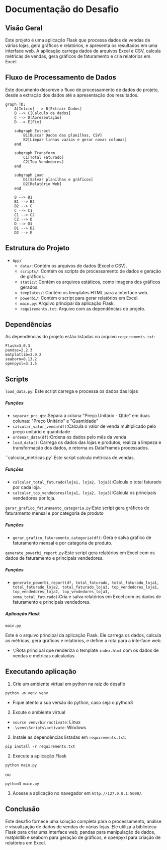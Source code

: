 # Documentação do Desafio

## Visão Geral

Este projeto é uma aplicação Flask que processa dados de vendas de várias lojas, gera gráficos e relatórios, e apresenta os resultados em uma interface web. A aplicação carrega dados de arquivos Excel e CSV, calcula métricas de vendas, gera gráficos de faturamento e cria relatórios em Excel.

## Fluxo de Processamento de Dados

Este documento descreve o fluxo de processamento de dados do projeto, desde a extração dos dados até a apresentação dos resultados.

```mermaid
graph TD;
    A[Início] --> B[Extrair Dados]
    B --> C[Calculo de dados]
    C --> D[Apresentação]
    D --> E[Fim]

    subgraph Extract
        B1[Buscar Dados das planilhas, CSV]
        B2[Limpar linhas vazias e gerar novas colunas]
    end

    subgraph Transform
        C1[Total Faturado]
        C2[Top Vendedores]
    end

    subgraph Load
        D1[Salvar planilhas e gráficos]
        D2[Relatório Web]
    end

    B --> B1
    B1 --> B2
    B2 --> C
    C --> C1
    C1 --> C2
    C2 --> D
    D --> D1
    D1 --> D2
    D2 --> E
```

## Estrutura do Projeto

- `App/`
  - `data/`: Contém os arquivos de dados (Excel e CSV).
  - `scripts/`: Contém os scripts de processamento de dados e geração de gráficos.
  - `static/`: Contém os arquivos estáticos, como imagens dos gráficos gerados.
  - `templates/`: Contém os templates HTML para a interface web.
  - `powerbi/`: Contém o script para gerar relatórios em Excel.
  - `main.py`: Arquivo principal da aplicação Flask.
  - `requirements.txt`: Arquivo com as dependências do projeto.

## Dependências

As dependências do projeto estão listadas no arquivo `requirements.txt`:

```plaintext
Flask=3.0.3
pandas=2.2.3
matplotlib=3.9.2
seaborn=0.13.2
openpyxl=3.1.5
```

## Scripts 

`load_data.py`: Este script carrega e processa os dados das lojas

##### Funções

- `separar_prc_qtd`:Separa a coluna "Preço Unitário - Qtde" em duas colunas: "Preço Unitário" e "Quantidade"
- `calcular_valor_venda(df)`:Calcula o valor de venda multiplicado pelo preço unitário e quantidade
- `ordenar_data(df)`:Ordena os dados pelo mês da venda
- `load_data()`: Carrega os dados das lojas e produtos, realiza a limpeza e transformação dos dados, e retorna os DataFrames processados.

``calcular_metricas.py`:Este script calcula métricas de vendas.

##### Funções
- `calcular_total_faturado(loja1, loja2, loja3)`:Calcula o total faturado por cada loja.
- `calcular_top_vendedores(loja1, loja2, loja3)`:Calcula os principais vendedores por loja.

`gerar_grafico_faturamento_categoria.py`:Este script gera gráficos de faturamento mensal e por categoria de produto

##### Funções

- `gerar_grafico_faturamento_categoria(df)`: Gera e salva grafico de faturamento mensal e por categoria de produto. 

`generate_powerbi_report.py`:Este script gera relatórios em Excel com os dados de faturamento e principais vendedores.

##### Funções

- `generate_powerbi_report(df, total_faturado, total_faturado_loja1, total_faturado_loja2, total_faturado_loja3, top_vendedores_loja1, top_vendedores_loja2, top_vendedores_loja3, soma_total_faturado)`:Cria e salva relatórios em Excel com os dados de faturamento e principais vendedores.

##### Aplicação Flask

`main.py`

Este é o arquivo principal da aplicação Flask. Ele carrega os dados, calcula as métricas, gera gráficos e relatórios, e define a rota para a interface web.

- `\`:Rota principal que renderiza o template `index.html` com os dados de vendas e métricas calculadas.

## Executando aplicação

1. Crie um ambiente virtual em python na raiz do desafio
```
python -m venv venv
```
* Fique atento a sua versão do python, caso seja o python3

2. Excute o ambiente virtual 
- `source venv/bin/activate`: Linux
- `.\venv\Scripts\activate`: Windows
2. Instale as dependências listadas em `requirements.txt`:
```
pip install -r requirements.txt
```
2. Execute a aplicação Flask
```
python main.py
```
ou
````
python3 main.py
````
3. Acesse a aplicação no navegador em `http://127.0.0.1:5000/`.

## Conclusão

Este desafio fornece uma solução completa para o processamento, análise e visualização de dados de vendas de várias lojas. Ele utiliza a biblioteca Flask para criar uma interface web, pandas para manipulação de dados, matplotlib e seaborn para geração de gráficos, e openpyxl para criação de relatórios em Excel. 